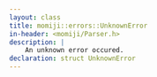 ```yaml
---
layout: class
title: momiji::errors::UnknownError
in-header: <momiji/Parser.h>
description: |
    An unknown error occured.
declaration: struct UnknownError
---
```

